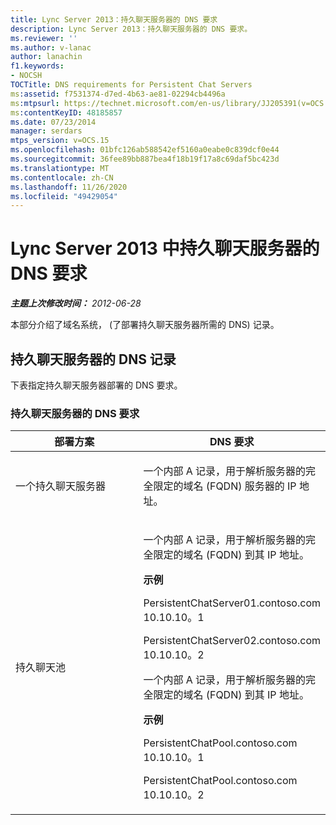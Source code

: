 ```yaml
---
title: Lync Server 2013：持久聊天服务器的 DNS 要求
description: Lync Server 2013：持久聊天服务器的 DNS 要求。
ms.reviewer: ''
ms.author: v-lanac
author: lanachin
f1.keywords:
- NOCSH
TOCTitle: DNS requirements for Persistent Chat Servers
ms:assetid: f7531374-d7ed-4b63-ae81-02294cb4496a
ms:mtpsurl: https://technet.microsoft.com/en-us/library/JJ205391(v=OCS.15)
ms:contentKeyID: 48185857
ms.date: 07/23/2014
manager: serdars
mtps_version: v=OCS.15
ms.openlocfilehash: 01bfc126ab588542ef5160a0eabe0c839dcf0e44
ms.sourcegitcommit: 36fee89bb887bea4f18b19f17a8c69daf5bc423d
ms.translationtype: MT
ms.contentlocale: zh-CN
ms.lasthandoff: 11/26/2020
ms.locfileid: "49429054"
---
```

# <a name="dns-requirements-for-persistent-chat-servers-in-lync-server-2013"></a>Lync Server 2013 中持久聊天服务器的 DNS 要求

<div data-xmlns="http://www.w3.org/1999/xhtml">

<div class="topic" data-xmlns="http://www.w3.org/1999/xhtml" data-msxsl="urn:schemas-microsoft-com:xslt" data-cs="https://msdn.microsoft.com/">

<div data-asp="https://msdn2.microsoft.com/asp">



</div>

<div id="mainSection">

<div id="mainBody">

<span> </span>

_**主题上次修改时间：** 2012-06-28_

本部分介绍了域名系统， (了部署持久聊天服务器所需的 DNS) 记录。

<div>

## <a name="dns-records-for-persistent-chat-servers"></a>持久聊天服务器的 DNS 记录

下表指定持久聊天服务器部署的 DNS 要求。

### <a name="dns-requirements-for-a-persistent-chat-server"></a>持久聊天服务器的 DNS 要求

<table>
<colgroup>
<col style="width: 50%" />
<col style="width: 50%" />
</colgroup>
<thead>
<tr class="header">
<th>部署方案</th>
<th>DNS 要求</th>
</tr>
</thead>
<tbody>
<tr class="odd">
<td><p>一个持久聊天服务器</p></td>
<td><p>一个内部 A 记录，用于解析服务器的完全限定的域名 (FQDN) 服务器的 IP 地址。</p></td>
</tr>
<tr class="even">
<td><p>持久聊天池</p></td>
<td><p>一个内部 A 记录，用于解析服务器的完全限定的域名 (FQDN) 到其 IP 地址。</p>
<p><strong>示例</strong></p>
<p>PersistentChatServer01.contoso.com 10.10.10。1</p>
<p>PersistentChatServer02.contoso.com 10.10.10。2</p>
<p>一个内部 A 记录，用于解析服务器的完全限定的域名 (FQDN) 到其 IP 地址。</p>
<p><strong>示例</strong></p>
<p>PersistentChatPool.contoso.com 10.10.10。1</p>
<p>PersistentChatPool.contoso.com 10.10.10。2</p></td>
</tr>
</tbody>
</table>


</div>

</div>

<span> </span>

</div>

</div>

</div>

